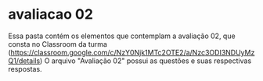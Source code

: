 # avaliacao 02 
Essa pasta contém os elementos que contemplam a avaliação 02, que consta no Classroom da turma (https://classroom.google.com/c/NzY0Njk1MTc2OTE2/a/Nzc3ODI3NDUyMzQ1/details)
O arquivo "Avaliação 02" possui as questões e suas respectivas respostas. 
